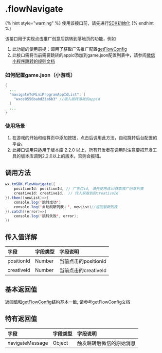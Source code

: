 # .flowNavigate

{% hint style="warning" %}
使用该接口前，请先进行[SDK初始化](https://skysriver.gitbook.io/skysriver/ji-shu-zhi-nan/chu-shi-hua-ni-de-sdk)
{% endhint %}

该接口用于实现点击推广创意后跳转到落地页的功能，例如

1. 此功能的使用前提：调用了获取广告推广配置[getFlowConfig](https://www.yuque.com/eqrk37/gk0pcl/okpygt)
2. 此接口需将当前需要跳转的appid添加到game.json配置列表中，请参阅[微信小程序跳转的规则文档](https://developers.weixin.qq.com/miniprogram/dev/api/open-api/miniprogram-navigate/wx.navigateToMiniProgram.html)

### **如何配置game.json（小游戏）**

```java
{
  ...
  "navigateToMiniProgramAppIdList": [
    "wxce8556babd23a6b3" //填入跳转游戏的appid
  ]
  ...
}
```

### **使用场景**

1. 在游戏的开始和结算页中添加按钮，点击后调用此方法，自动跳转后台配置的平台。
2. 此接口调用只适用于版本库 2.2.0 以上，所有开发者在调用时注意要把开发工具的版本库调到2.2.0以上的版本，否则会报错。

## **调用方法**

```java
wx.tmSDK.flowNavigate({
    positionId: positionId, // 广告位id, 请先使用该id获取推广创意列表
    creativeId: creativeId,  // 传入获取到的creativeId
}).then((newList)=>{
    console.log('跳转成功')
    console.log('自动刷新列表：', newList)//返回最新列表 
}).catch((error)=>{
    console.log('跳转失败', error);
})
```

## **传入值详解**

| 字段 | 字段类型 | 字段说明 |
| :--- | :--- | :--- |
| positionId | Number | 当前点击的positionId |
| creativeId | Number | 当前点击的creativeId |

## **基本返回值**

返回值和[getFlowConfig](https://www.yuque.com/eqrk37/gk0pcl/okpygt)结构基本一致, 请参考getFlowConfig文档

## **特有返回值**

| 字段 | 字段类型 | 字段说明 |
| :--- | :--- | :--- |
| navigateMessage | Object | 触发跳转后微信的原始消息 |


